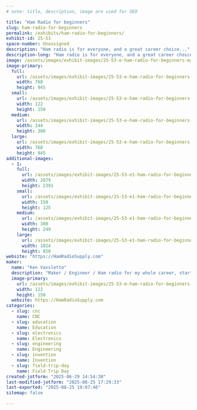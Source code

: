 ```yaml
---
# note: title, description, image are used for SEO

title: "Ham Radio for beginners"
slug: ham-radio-for-beginners
permalink: /exhibits/ham-radio-for-beginners/
exhibit-id: 25-53
space-number: Unassigned
description: "Ham radio is for everyone, and a great career choice..."
description-long: "Ham radio is for everyone, and a great career choice.  It is a technical hobby and requires an FCC license - on the flip side you will be able to operate on dozens of radio frequency bands and communicate world wide."
image: /assets/images/exhibit-images/25-53-e-ham-radio-for-beginners-makerfaire-w1hv-maker-2024-244x300.jpg
image-primary: 
  full:
    url: /assets/images/exhibit-images/25-53-e-ham-radio-for-beginners-makerfaire-w1hv-maker-2024-full.jpg
    width: 768
    height: 945
  small:
    url: /assets/images/exhibit-images/25-53-e-ham-radio-for-beginners-makerfaire-w1hv-maker-2024-122x150.jpg
    width: 122
    height: 150
  medium:
    url: /assets/images/exhibit-images/25-53-e-ham-radio-for-beginners-makerfaire-w1hv-maker-2024-244x300.jpg
    width: 244
    height: 300
  large:
    url: /assets/images/exhibit-images/25-53-e-ham-radio-for-beginners-makerfaire-w1hv-maker-2024-768x945.jpg
    width: 768
    height: 945
additional-images: 
  - 1:
    full:
      url: /assets/images/exhibit-images/25-53-e1-ham-radio-for-beginners-makerfaire2023-w1hv-5220ad5-full.jpg
      width: 2879
      height: 2391
    small:
      url: /assets/images/exhibit-images/25-53-e1-ham-radio-for-beginners-makerfaire2023-w1hv-5220ad5-150x125.jpg
      width: 150
      height: 125
    medium:
      url: /assets/images/exhibit-images/25-53-e1-ham-radio-for-beginners-makerfaire2023-w1hv-5220ad5-300x249.jpg
      width: 300
      height: 249
    large:
      url: /assets/images/exhibit-images/25-53-e1-ham-radio-for-beginners-makerfaire2023-w1hv-5220ad5-1024x850.jpg
      width: 1024
      height: 850
website: "https://HamRadioSupply.com"
maker: 
  name: "Ken Vanslette"
  description: "Maker / Engineer / Ham radio for my whole career, starting in Grade school and going strong ever since."
  image-primary:
    url: /assets/images/exhibit-images/25-53-m-ham-radio-for-beginners-makerfaire-w1hvcompress-g-122x150.jpg
    width: 122
    height: 150
  website: https://HamRadioSupply.com
categories: 
  - slug: cnc
    name: CNC
  - slug: education
    name: Education
  - slug: electronics
    name: Electronics
  - slug: engineering
    name: Engineering
  - slug: invention
    name: Invention
  - slug: field-trip-day
    name: Field Trip Day
created-jotform: "2025-06-29 14:54:38"
last-modified-jotform: "2025-08-25 17:29:33"
last-exported: "2025-08-25 19:07:46"
sitemap: false

---
```

